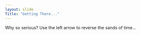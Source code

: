 ```yaml
---
layout: slide
Title: "Getting There..."
---
```

Why so serious?
Use the left arrow to reverse the sands of time...
